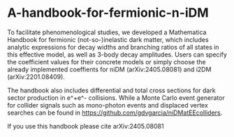 # A-handbook-for-fermionic-n-iDM

To facilitate phenomenological studies, we developed a Mathematica Handbook for fermionic (not-so-)inelastic dark matter, which includes analytic expressions for decay widths and branching ratios of all states in this effective model, as well as 3-body decay amplitudes. Users can specify  the coefficient values for their concrete models or simply choose the already implemented coeffients for niDM (arXiv:2405.08081) and i2DM (arXiv:2201.08409).

The handbook also includes differential and total cross sections for dark sector production in e^+e^- collisions. While a Monte Carlo event generator for collider signals such as mono-photon events and displaced vertex searches can be found in https://github.com/gdvgarcia/niDMatEEcolliders.

If you use this handbook please cite arXiv:2405.08081 
